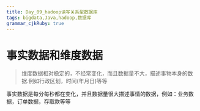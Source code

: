 ```yaml
---
title: Day_09_hadoop读写关系型数据库
tags: bigdata,Java,hadoop,数据库
grammar_cjkRuby: true
---
```


# 事实数据和维度数据

> 维度数据相对稳定的，不经常变化，而且数据量不大，描述事物本身的数据.例如行政区划，时间(年月日)等等

事实数据是每分每秒都在变化，并且数据量很大描述事情的数据，例如：业务数据，订单数据，存取款等等
